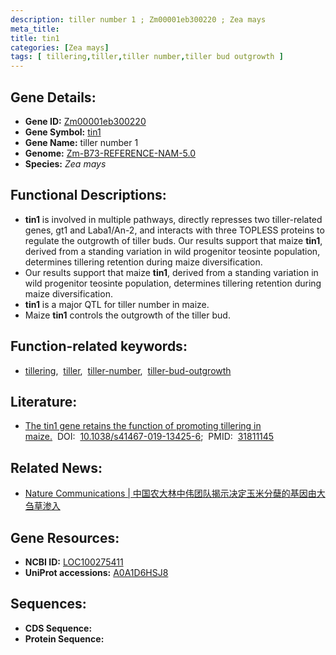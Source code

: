 ```yaml
---
description: tiller number 1 ; Zm00001eb300220 ; Zea mays
meta_title:
title: tin1
categories: [Zea mays]
tags: [ tillering,tiller,tiller number,tiller bud outgrowth ]
---
```


## Gene Details:
- **Gene ID:**	[Zm00001eb300220](https://www.maizegdb.org/gene_center/gene/Zm00001eb300220)
- **Gene Symbol:** <u>tin1</u>
- **Gene Name:** tiller number 1
- **Genome:** [Zm-B73-REFERENCE-NAM-5.0](https://www.maizegdb.org/genome/assembly/Zm-B73-REFERENCE-NAM-5.0)
- **Species:** *Zea mays*

## Functional Descriptions:
   - **tin1** is involved in multiple pathways, directly represses two tiller-related genes, gt1 and Laba1/An-2, and interacts with three TOPLESS proteins to regulate the outgrowth of tiller buds. Our results support that maize **tin1**, derived from a standing variation in wild progenitor teosinte population, determines tillering retention during maize diversification.
   - Our results support that maize **tin1**, derived from a standing variation in wild progenitor teosinte population, determines tillering retention during maize diversification.
   - **tin1** is a major QTL for tiller number in maize.
   - Maize **tin1** controls the outgrowth of the tiller bud.

## Function-related keywords:
- [tillering](/tags/tillering/),&nbsp;&nbsp;[tiller](/tags/tiller/),&nbsp;&nbsp;[tiller-number](/tags/tiller-number/),&nbsp;&nbsp;[tiller-bud-outgrowth](/tags/tiller-bud-outgrowth/)

## Literature:
   - [The tin1 gene retains the function of promoting tillering in maize.]( https://www.nature.com/articles/s41467-019-13425-6)&nbsp;&nbsp;DOI:&nbsp;&nbsp;[10.1038/s41467-019-13425-6](https://www.nature.com/articles/s41467-019-13425-6);&nbsp;&nbsp;PMID:&nbsp;&nbsp;[31811145](https://pubmed.ncbi.nlm.nih.gov/31811145/)

## Related News:
   - [Nature Communications | 中国农大林中伟团队揭示决定玉米分蘖的基因由大刍草渗入](https://mp.weixin.qq.com/s?__biz=Mzg3MDEwNDEyMg==&mid=2247486639&idx=3&sn=aeee83717fb283d664a36123959d3dfc&chksm=ce93a1faf9e428ec4e35f46be94560e240149ebbc71b483a46280f980f80090460fa5f3473b0&scene=27#wechat_redirect)

## Gene Resources:
- **NCBI ID:** [LOC100275411](https://www.ncbi.nlm.nih.gov/gene/?term=LOC100275411)
- **UniProt accessions:** [A0A1D6HSJ8](https://www.uniprot.org/uniprotkb/A0A1D6HSJ8/entry)



## Sequences:
- **CDS Sequence:**
- **Protein Sequence:**
